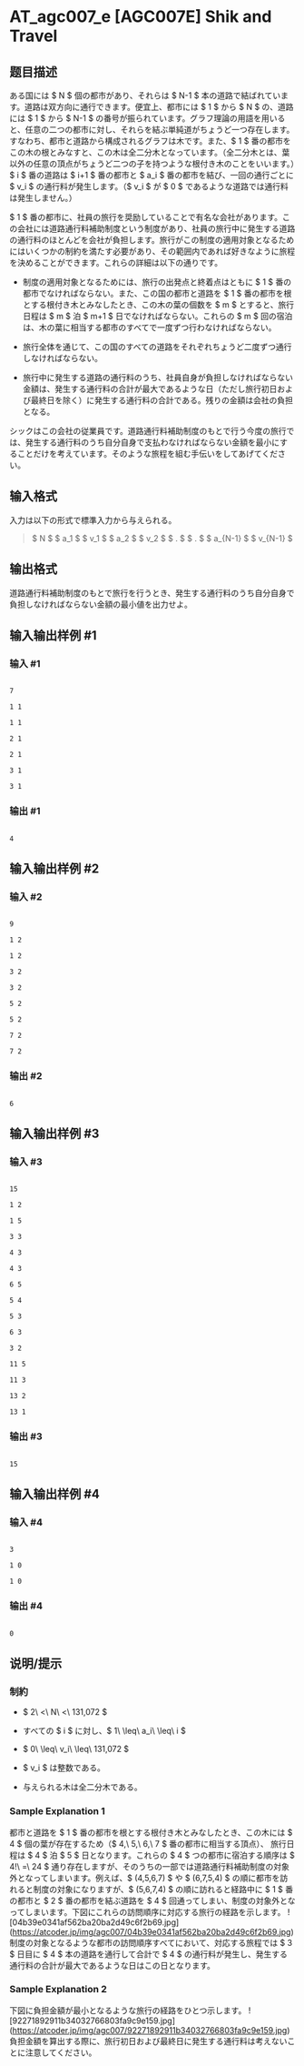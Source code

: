 # AT_agc007_e [AGC007E] Shik and Travel

## 题目描述

[problemUrl]: https://atcoder.jp/contests/agc007/tasks/agc007_e

ある国には $ N $ 個の都市があり、それらは $ N-1 $ 本の道路で結ばれています。道路は双方向に通行できます。便宜上、都市には $ 1 $ から $ N $ の、道路には $ 1 $ から $ N-1 $ の番号が振られています。グラフ理論の用語を用いると、任意の二つの都市に対し、それらを結ぶ単純道がちょうど一つ存在します。すなわち、都市と道路から構成されるグラフは木です。また、$ 1 $ 番の都市をこの木の根とみなすと、この木は全二分木となっています。（全二分木とは、葉以外の任意の頂点がちょうど二つの子を持つような根付き木のことをいいます。）$ i $ 番の道路は $ i+1 $ 番の都市と $ a_i $ 番の都市を結び、一回の通行ごとに $ v_i $ の通行料が発生します。（$ v_i $ が $ 0 $ であるような道路では通行料は発生しません。）

$ 1 $ 番の都市に、社員の旅行を奨励していることで有名な会社があります。この会社には道路通行料補助制度という制度があり、社員の旅行中に発生する道路の通行料のほとんどを会社が負担します。旅行がこの制度の適用対象となるためにはいくつかの制約を満たす必要があり、その範囲内であれば好きなように旅程を決めることができます。これらの詳細は以下の通りです。

- 制度の適用対象となるためには、旅行の出発点と終着点はともに $ 1 $ 番の都市でなければならない。また、この国の都市と道路を $ 1 $ 番の都市を根とする根付き木とみなしたとき、この木の葉の個数を $ m $ とすると、旅行日程は $ m $ 泊 $ m+1 $ 日でなければならない。これらの $ m $ 回の宿泊は、木の葉に相当する都市のすべてで一度ずつ行わなければならない。
- 旅行全体を通じて、この国のすべての道路をそれぞれちょうど二度ずつ通行しなければならない。
- 旅行中に発生する道路の通行料のうち、社員自身が負担しなければならない金額は、発生する通行料の合計が最大であるような日（ただし旅行初日および最終日を除く）に発生する通行料の合計である。残りの金額は会社の負担となる。

シックはこの会社の従業員です。道路通行料補助制度のもとで行う今度の旅行では、発生する通行料のうち自分自身で支払わなければならない金額を最小にすることだけを考えています。そのような旅程を組む手伝いをしてあげてください。

## 输入格式

入力は以下の形式で標準入力から与えられる。

> $ N $ $ a_1 $ $ v_1 $ $ a_2 $ $ v_2 $ $ . $ $ . $ $ a_{N-1} $ $ v_{N-1} $

## 输出格式

道路通行料補助制度のもとで旅行を行うとき、発生する通行料のうち自分自身で負担しなければならない金額の最小値を出力せよ。

## 输入输出样例 #1

### 输入 #1

```
7
1 1
1 1
2 1
2 1
3 1
3 1
```

### 输出 #1

```
4
```

## 输入输出样例 #2

### 输入 #2

```
9
1 2
1 2
3 2
3 2
5 2
5 2
7 2
7 2
```

### 输出 #2

```
6
```

## 输入输出样例 #3

### 输入 #3

```
15
1 2
1 5
3 3
4 3
4 3
6 5
5 4
5 3
6 3
3 2
11 5
11 3
13 2
13 1
```

### 输出 #3

```
15
```

## 输入输出样例 #4

### 输入 #4

```
3
1 0
1 0
```

### 输出 #4

```
0
```

## 说明/提示

### 制約

- $ 2\ <\ N\ <\ 131,072 $
- すべての $ i $ に対し、$ 1\ \leq\ a_i\ \leq\ i $
- $ 0\ \leq\ v_i\ \leq\ 131,072 $
- $ v_i $ は整数である。
- 与えられる木は全二分木である。

### Sample Explanation 1

都市と道路を $ 1 $ 番の都市を根とする根付き木とみなしたとき、この木には $ 4 $ 個の葉が存在するため（$ 4,\ 5,\ 6,\ 7 $ 番の都市に相当する頂点）、 旅行日程は $ 4 $ 泊 $ 5 $ 日となります。これらの $ 4 $ つの都市に宿泊する順序は $ 4!\ =\ 24 $ 通り存在しますが、そのうちの一部では道路通行料補助制度の対象外となってしまいます。例えば、$ (4,5,6,7) $ や $ (6,7,5,4) $ の順に都市を訪れると制度の対象になりますが、$ (5,6,7,4) $ の順に訪れると経路中に $ 1 $ 番の都市と $ 2 $ 番の都市を結ぶ道路を $ 4 $ 回通ってしまい、制度の対象外となってしまいます。下図にこれらの訪問順序に対応する旅行の経路を示します。 !\[04b39e0341af562ba20ba2d49c6f2b69.jpg\](https://atcoder.jp/img/agc007/04b39e0341af562ba20ba2d49c6f2b69.jpg) 制度の対象となるような都市の訪問順序すべてにおいて、対応する旅程では $ 3 $ 日目に $ 4 $ 本の道路を通行して合計で $ 4 $ の通行料が発生し、発生する通行料の合計が最大であるような日はこの日となります。

### Sample Explanation 2

下図に負担金額が最小となるような旅行の経路をひとつ示します。 !\[92271892911b34032766803fa9c9e159.jpg\](https://atcoder.jp/img/agc007/92271892911b34032766803fa9c9e159.jpg) 負担金額を算出する際に、旅行初日および最終日に発生する通行料は考えないことに注意してください。